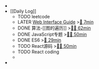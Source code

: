 -
- [[Daily Log]]
	- TODO leetcode
	- LATER [Web Interface Guide](https://interfaces.rauno.me/) >[🍅 7min](#agenda-pomo://?t=p-1686828076167-386)
	- DONE 算法-[[图的遍历]] >[🍅🍅 62min](#agenda-pomo://?t=f-1686884638117-1500%2Cf-1686888048422-1500%2Cp-1686889931993-677)
	- DONE JavaScript专题 >[🍅🍅 50min](#agenda-pomo://?t=f-1686896324080-1500%2Cf-1686900084831-1500)
	- DONE ES6 >[🍅 29min](#agenda-pomo://?t=f-1686901751437-1500%2Cp-1686903851038-200)
	- TODO React源码 >[🍅🍅 50min](#agenda-pomo://?t=f-1686904083606-1500%2Cf-1686908587903-1500)
	- TODO React coding
	-
-